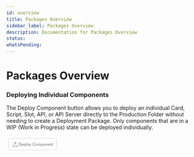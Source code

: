 ```yaml
---
id: overview
title: Packages Overview
sidebar_label: Packages Overview
description: Documentation for Packages Overview
status: 
whatsPending: 
---
```


# Packages Overview

### Deploying Individual Components

The Deploy Component button allows you to deploy an individual Card, Script, Slot, API, or API Server directly to the Production Folder without needing to create a Deployment Package. Only components that are in a WIP (Work in Progress) state can be deployed individually.

![Deploy Components](../../../static/img/Creator%20Studio/Deploy_Components.jpg)

